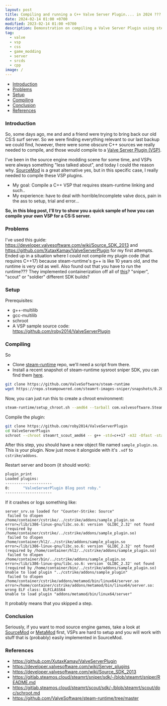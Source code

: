 ```yaml
---
layout: post
title: Compiling and running a C++ Valve Server Plugin.... in 2024 ???
date: 2024-02-14 01:00 +0700
modified: 2023-02-14 01:00 +0700
description: Demonstration on compiling a Valve Server Plugin using steam-runtime shenanigans to compile & link everything.
tag:
  - valve
  - vsp
  - css
  - game_modding
  - server
  - srcds
  - cpp
image: /
---
```


- [Introduction](#introduction)
- [Problems](#problems)
- [Setup](#setup)
- [Compiling](#compiling)
- [Conclusion](#conclusion)
- [References](#references)

### Introduction

So, some days ago, me and and a friend were trying to bring back our old CS:S surf server. So we were finding everything relevant to our last backup we could find, however, there were some obscure C++ sources we really needed to compile, and those would compile to a [Valve Server Plugin (VSP)](https://developer.valvesoftware.com/wiki/Server_plugins).

I've been in the source engine modding scene for some time, and VSPs were always something "less talked about", and today I could the reason why.
[SourceMod](https://www.sourcemod.net/) is a great alternative yes, but in this specific case, I really needed to compile these VSP plugins.

- My goal: Compile a C++ VSP that requires steam-runtime linking and such..
- My experience: have to deal with horrible/incomplete valve docs, pain in the ass to setup, trial and error...

**So, in this blog post, I'll try to show you a quick sample of how you can compile your own VSP for a CS:S server.**

### Problems

I've used this guide: <https://developer.valvesoftware.com/wiki/Source_SDK_2013> and <https://github.com/XutaxKamay/ValveServerPlugin> for my first attempts. Ended up in a situation where I could not compile my plugin code (that requires C++17) because steam-runtime's g++ is like 10 years old, and the runtime is very old as well. Also found out that you have to run the runtime??? They implemented containerization off all of [this](https://gitlab.steamos.cloud/steamrt/sniper/sdk/-/blob/steamrt/sniper/README.md)? "sniper", "scout" or "soldier" different SDK builds? 

### Setup

Prerequisites:
- g++-multilib
- gcc-multilib
- schroot
- A VSP sample source code: <https://github.com/roby2014/ValveServerPlugin>

### Compiling

So 
- Clone [steam-runtime](https://github.com/ValveSoftware/steam-runtime/tree/master) repo, we'll need a script from there.
- Install a recent snapshot of steam-runtime sysroot sniper SDK, you can find them [here](https://repo.steampowered.com/steamrt-images-sniper/snapshots/).
```bash
git clone https://github.com/ValveSoftware/steam-runtime
wget https://repo.steampowered.com/steamrt-images-sniper/snapshots/0.20220119.0/com.valvesoftware.SteamRuntime.Sdk-amd64%2Ci386-sniper-sysroot.tar.gz
```

Now, you can just run this to create a chroot environment:
```bash
steam-runtime/setup_chroot.sh --amd64 --tarball com.valvesoftware.SteamRuntime.Sdk-amd64,i386-sniper-sysroot.tar.gz
```

Compile the plugin:
```bash
git clone https://github.com/roby2014/ValveServerPlugin
cd ValveServerPlugin
schroot --chroot steamrt_scout_amd64 -- g++ -std=c++17 -m32 -Ofast -static-libstdc++ -static-libgcc -shared -o sample_plugin.so main.cpp
```

After this step, you should have a new object file named `sample_plugin.so`. This is your plugin. Now just move it alongside with it's `.vdf` to `cstrike/addons`.

Restart server and boom (it should work):
```sh
plugin_print
Loaded plugins:
---------------------
0:      "ValveServerPlugin Blog post roby."
---------------------
```

If it crashes or logs something like:
```
server_srv.so loaded for "Counter-Strike: Source"
 failed to dlopen /home/container/cstrike/../cstrike/addons/sample_plugin.so error=/lib/i386-linux-gnu/libc.so.6: version `GLIBC_2.32' not found (required by /home/container/cstrike/../cstrike/addons/sample_plugin.so)
 failed to dlopen /home/container/hl2/../cstrike/addons/sample_plugin.so error=/lib/i386-linux-gnu/libc.so.6: version `GLIBC_2.32' not found (required by /home/container/hl2/../cstrike/addons/sample_plugin.so)
 failed to dlopen /home/container/bin/../cstrike/addons/sample_plugin.so error=/lib/i386-linux-gnu/libc.so.6: version `GLIBC_2.32' not found (required by /home/container/bin/../cstrike/addons/sample_plugin.so)
Unable to load plugin "../cstrike/addons/sample_plugin"
 failed to dlopen /home/container/cstrike/addons/metamod/bin/linux64/server.so error=/home/container/cstrike/addons/metamod/bin/linux64/server.so: wrong ELF class: ELFCLASS64
Unable to load plugin "addons/metamod/bin/linux64/server"
```
It probably means that you skipped a step.

### Conclusion

Seriously, if you want to mod source engine games, take a look at [SourceMod](https://www.sourcemod.net/) or [MetaMod](https://www.sourcemm.net/) first, VSPs are hard to setup and you will work with stuff that is (probably) easily implemented in SourceMod.

### References
- <https://github.com/XutaxKamay/ValveServerPlugin>
- <https://developer.valvesoftware.com/wiki/Server_plugins>
- <https://developer.valvesoftware.com/wiki/Source_SDK_2013>
- <https://gitlab.steamos.cloud/steamrt/sniper/sdk/-/blob/steamrt/sniper/README.md>
- <https://gitlab.steamos.cloud/steamrt/scout/sdk/-/blob/steamrt/scout/doc/schroot.md>
- <https://github.com/ValveSoftware/steam-runtime/tree/master>
